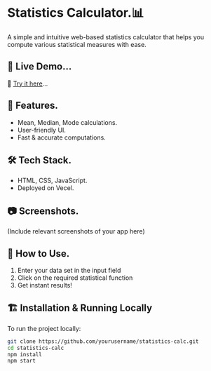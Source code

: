 # Statistics Calculator.📊  

A simple and intuitive web-based statistics calculator that helps you compute various statistical measures with ease.  

## 🚀 Live Demo...
🔗 [Try it here](https://statistics-calc.vercel.app/)...

## 📌 Features.  
- Mean, Median, Mode calculations.  
- User-friendly UI.  
- Fast & accurate computations. 

## 🛠️ Tech Stack.  
- HTML, CSS, JavaScript.  
- Deployed on Vecel. 

## 📷 Screenshots.  
(Include relevant screenshots of your app here)  

## 🎯 How to Use.  
1. Enter your data set in the input field  
2. Click on the required statistical function  
3. Get instant results!  

## 🏗️ Installation & Running Locally  
To run the project locally:  
```bash
git clone https://github.com/yourusername/statistics-calc.git
cd statistics-calc
npm install
npm start
